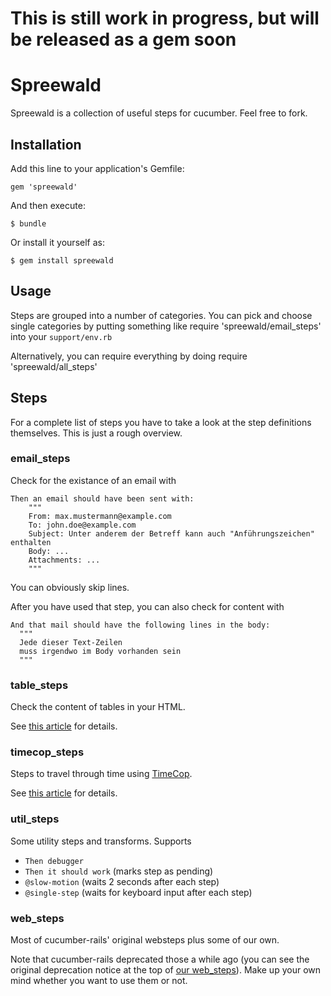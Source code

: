 # This is still work in progress, but will be released as a gem soon

# Spreewald

Spreewald is a collection of useful steps for cucumber. Feel free to fork.

## Installation

Add this line to your application's Gemfile:

    gem 'spreewald'

And then execute:

    $ bundle

Or install it yourself as:

    $ gem install spreewald

## Usage

Steps are grouped into a number of categories. You can pick and choose single categories by putting something like
    require 'spreewald/email_steps'
into your `support/env.rb`

Alternatively, you can require everything by doing
    require 'spreewald/all_steps'

## Steps

For a complete list of steps you have to take a look at the step definitions themselves. This is just a rough overview.

### email_steps

Check for the existance of an email with

    Then an email should have been sent with:
        """
        From: max.mustermann@example.com
        To: john.doe@example.com
        Subject: Unter anderem der Betreff kann auch "Anführungszeichen" enthalten
        Body: ...
        Attachments: ...
        """

You can obviously skip lines.

After you have used that step, you can also check for content with

    And that mail should have the following lines in the body:
      """
      Jede dieser Text-Zeilen
      muss irgendwo im Body vorhanden sein
      """

### table_steps

Check the content of tables in your HTML.

See [this article](https://makandracards.com/makandra/763-cucumber-step-to-match-table-rows-with-capybara) for details.


### timecop_steps

Steps to travel through time using [TimeCop](https://github.com/jtrupiano/timecop).

See [this article](https://makandracards.com/makandra/1222-useful-cucumber-steps-to-travel-through-time-with-timecop) for details.

### util_steps

Some utility steps and transforms. Supports

* `Then debugger`
* `Then it should work`       (marks step as pending)
* `@slow-motion` (waits 2 seconds after each step)
* `@single-step` (waits for keyboard input after each step)

### web_steps

Most of cucumber-rails' original websteps plus some of our own.

Note that cucumber-rails deprecated those a while ago (you can see the original deprecation notice at the top of [our web_steps](/makandra/spreewald/blob/master/lib/spreewald/web_steps.rb)). Make up your own mind whether you want to use them or not.
